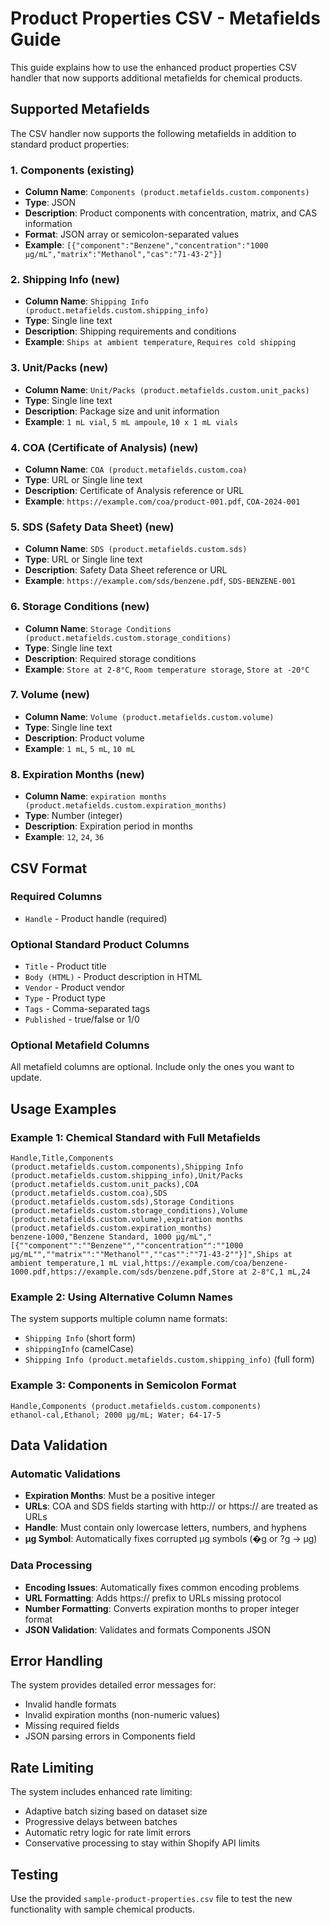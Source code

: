 # Product Properties CSV - Metafields Guide

This guide explains how to use the enhanced product properties CSV handler that now supports additional metafields for chemical products.

## Supported Metafields

The CSV handler now supports the following metafields in addition to standard product properties:

### 1. **Components** (existing)
- **Column Name**: `Components (product.metafields.custom.components)`
- **Type**: JSON
- **Description**: Product components with concentration, matrix, and CAS information
- **Format**: JSON array or semicolon-separated values
- **Example**: `[{"component":"Benzene","concentration":"1000 μg/mL","matrix":"Methanol","cas":"71-43-2"}]`

### 2. **Shipping Info** (new)
- **Column Name**: `Shipping Info (product.metafields.custom.shipping_info)`
- **Type**: Single line text
- **Description**: Shipping requirements and conditions
- **Example**: `Ships at ambient temperature`, `Requires cold shipping`

### 3. **Unit/Packs** (new)
- **Column Name**: `Unit/Packs (product.metafields.custom.unit_packs)`
- **Type**: Single line text
- **Description**: Package size and unit information
- **Example**: `1 mL vial`, `5 mL ampoule`, `10 x 1 mL vials`

### 4. **COA (Certificate of Analysis)** (new)
- **Column Name**: `COA (product.metafields.custom.coa)`
- **Type**: URL or Single line text
- **Description**: Certificate of Analysis reference or URL
- **Example**: `https://example.com/coa/product-001.pdf`, `COA-2024-001`

### 5. **SDS (Safety Data Sheet)** (new)
- **Column Name**: `SDS (product.metafields.custom.sds)`
- **Type**: URL or Single line text
- **Description**: Safety Data Sheet reference or URL
- **Example**: `https://example.com/sds/benzene.pdf`, `SDS-BENZENE-001`

### 6. **Storage Conditions** (new)
- **Column Name**: `Storage Conditions (product.metafields.custom.storage_conditions)`
- **Type**: Single line text
- **Description**: Required storage conditions
- **Example**: `Store at 2-8°C`, `Room temperature storage`, `Store at -20°C`

### 7. **Volume** (new)
- **Column Name**: `Volume (product.metafields.custom.volume)`
- **Type**: Single line text
- **Description**: Product volume
- **Example**: `1 mL`, `5 mL`, `10 mL`

### 8. **Expiration Months** (new)
- **Column Name**: `expiration months (product.metafields.custom.expiration_months)`
- **Type**: Number (integer)
- **Description**: Expiration period in months
- **Example**: `12`, `24`, `36`

## CSV Format

### Required Columns
- `Handle` - Product handle (required)

### Optional Standard Product Columns
- `Title` - Product title
- `Body (HTML)` - Product description in HTML
- `Vendor` - Product vendor
- `Type` - Product type
- `Tags` - Comma-separated tags
- `Published` - true/false or 1/0

### Optional Metafield Columns
All metafield columns are optional. Include only the ones you want to update.

## Usage Examples

### Example 1: Chemical Standard with Full Metafields
```csv
Handle,Title,Components (product.metafields.custom.components),Shipping Info (product.metafields.custom.shipping_info),Unit/Packs (product.metafields.custom.unit_packs),COA (product.metafields.custom.coa),SDS (product.metafields.custom.sds),Storage Conditions (product.metafields.custom.storage_conditions),Volume (product.metafields.custom.volume),expiration months (product.metafields.custom.expiration_months)
benzene-1000,"Benzene Standard, 1000 μg/mL","[{""component"":""Benzene"",""concentration"":""1000 μg/mL"",""matrix"":""Methanol"",""cas"":""71-43-2""}]",Ships at ambient temperature,1 mL vial,https://example.com/coa/benzene-1000.pdf,https://example.com/sds/benzene.pdf,Store at 2-8°C,1 mL,24
```

### Example 2: Using Alternative Column Names
The system supports multiple column name formats:
- `Shipping Info` (short form)
- `shippingInfo` (camelCase)
- `Shipping Info (product.metafields.custom.shipping_info)` (full form)

### Example 3: Components in Semicolon Format
```csv
Handle,Components (product.metafields.custom.components)
ethanol-cal,Ethanol; 2000 μg/mL; Water; 64-17-5
```

## Data Validation

### Automatic Validations
- **Expiration Months**: Must be a positive integer
- **URLs**: COA and SDS fields starting with http:// or https:// are treated as URLs
- **Handle**: Must contain only lowercase letters, numbers, and hyphens
- **μg Symbol**: Automatically fixes corrupted μg symbols (�g or ?g → μg)

### Data Processing
- **Encoding Issues**: Automatically fixes common encoding problems
- **URL Formatting**: Adds https:// prefix to URLs missing protocol
- **Number Formatting**: Converts expiration months to proper integer format
- **JSON Validation**: Validates and formats Components JSON

## Error Handling

The system provides detailed error messages for:
- Invalid handle formats
- Invalid expiration months (non-numeric values)
- Missing required fields
- JSON parsing errors in Components field

## Rate Limiting

The system includes enhanced rate limiting:
- Adaptive batch sizing based on dataset size
- Progressive delays between batches
- Automatic retry logic for rate limit errors
- Conservative processing to stay within Shopify API limits

## Testing

Use the provided `sample-product-properties.csv` file to test the new functionality with sample chemical products.
